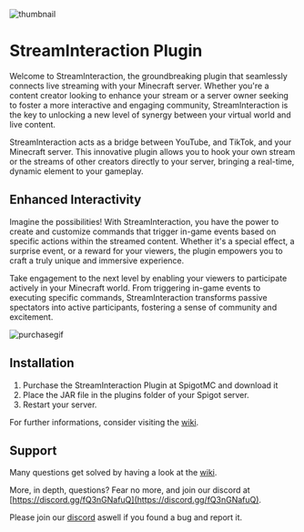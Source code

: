 ![thumbnail](https://github.com/DeveloperMxrlin/StreamInteraction/assets/80972001/6eb071e1-d4b6-45db-abfe-c8965092f907)

# StreamInteraction Plugin

Welcome to StreamInteraction, the groundbreaking plugin that seamlessly connects live streaming with your Minecraft server. Whether you're a content creator looking to enhance your stream or a server owner seeking to foster a more interactive and engaging community, StreamInteraction is the key to unlocking a new level of synergy between your virtual world and live content.

StreamInteraction acts as a bridge between YouTube, and TikTok, and your Minecraft server. This innovative plugin allows you to hook your own stream or the streams of other creators directly to your server, bringing a real-time, dynamic element to your gameplay.

## Enhanced Interactivity

Imagine the possibilities! With StreamInteraction, you have the power to create and customize commands that trigger in-game events based on specific actions within the streamed content. Whether it's a special effect, a surprise event, or a reward for your viewers, the plugin empowers you to craft a truly unique and immersive experience.

Take engagement to the next level by enabling your viewers to participate actively in your Minecraft world. From triggering in-game events to executing specific commands, StreamInteraction transforms passive spectators into active participants, fostering a sense of community and excitement.

![purchasegif](https://github.com/DeveloperMxrlin/StreamInteraction/assets/80972001/e8627b40-5e00-4850-bed2-6bb06d788ec7)

## Installation

1. Purchase the StreamInteraction Plugin at SpigotMC and download it
2. Place the JAR file in the plugins folder of your Spigot server.
3. Restart your server.

For further informations, consider visiting the [wiki](https://github.com/DeveloperMxrlin/StreamInteraction/wiki/Installing).

## Support

Many questions get solved by having a look at the [wiki](https://github.com/DeveloperMxrlin/StreamInteraction/wiki).

More, in depth, questions? Fear no more, and join our discord at [https://discord.gg/fQ3nGNafuQ](https://discord.gg/fQ3nGNafuQ).

Please join our [discord](https://discord.gg/fQ3nGNafuQ) aswell if you found a bug and report it.

